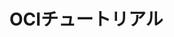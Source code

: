 # OCIチュートリアル

<!-- # ocitutorials-geekdocs

OCIチュートリアルの更新プロジェクト用のリポジトリです。test


## 環境設定手順 (Dev Containers編)
### 0. 環境情報（25/05/15時点）
**Hugo**
```
$ hugo version
hugo v0.147.3-05417512bd001c0b2cc0042dcc584575825b89b3 linux/amd64 BuildDate=2025-05-12T12:25:03Z VendorInfo=gohugoio
```

**go**
```
$ go version
go version go1.23.4 linux/amd64
```

### 1. 前準備
#### ● Dev Containers の準備
拡張機能から検索してインストール

![alt text](static/img/README/extention_devcontainers_search.png)

#### ● Rancher Desktop を用意する
Rancher Desktopインストール後、起動しておく

### 2. セットアップ
適当なディレクトリで`git clone`して`ocitutorial-geekdocs`ディレクトリを作成

```
git clone https://github.com/oracle-japan/ocitutorial-geekdocs/
```

`ocitutorial-geekdocs`ディレクトリをVS Codeで開いた後、以下のポップアップがでてくるので、「コンテナーで再度開く」を選択

![alt text](static/img/README/reopen_container_popup.png)

出てこなければ、コマンドパレットから実行
![alt text](static/img/README/reopen_container_pallet.png)

立ち上がり次第、hugoコマンドが使えるかを確認する
```
$ hugo version
hugo v0.147.3-05417512bd001c0b2cc0042dcc584575825b89b3 linux/amd64 BuildDate=2025-05-12T12:25:03Z VendorInfo=gohugoio
```


## 環境設定手順 (VM編)
### 0. 環境情報 (25/8/26時点)

**Instance**
- ubuntu 24.04
- VM.Standard.E4.Flex

**Hugo**
```
$ hugo version
hugo v0.148.2 linux/amd64 BuildDate=unknown
```

**go**
```
$ go version
go version go1.22.2 linux/amd64
```

### 1. 事前準備
goがインストールされているかを確認する。
```
$ go version
go version go1.22.2 linux/amd64
```

されていない場合、https://go.dev/doc/install を参考にgoをインストールする。  
次のコマンドでも可。
```
sudo apt install -y golang-go
```

### 2. セットアップ
次のコマンドでhugoをインストール
```
go install github.com/gohugoio/hugo@v0.148.2
```

goのパスを確認する。
```
$ go env GOPATH
/home/ubuntu/go 
```

`~/.bashrc` または `~/.bash_profile` に確認したgoのパスを参考に以下の行を追加（以下は一例）
```
export PATH=$PATH:/home/ubuntu/go/bin
```

次のコマンドを実行し、変更を反映させる
```
. .bashrc
```

無事hugoコマンドが使えるかを確認する
```
$ hugo version
hugo v0.148.2 linux/amd64 BuildDate=unknown
```


## テストサイトの作成
無事環境が作成できたら続くコマンドを実行。
```
hugo server
```
また、目的に応じて以下のオプションも使用する
+ `-D`: ドラフトにマークされたページも含める
+ `--poll 5000`: 5000msごとにファイルシステムに対してポーリングする。数字を小さくするとPCがめちゃ熱くなるので注意。

上記のコマンドはデフォルトでホットリロードされるようになっているが、Windows上のDev Containersで実行するとこの機能は正常に働かないことに留意しておく。（原因：https://github.com/microsoft/WSL/issues/4739）  

その他、`hugo server`コマンドオプションは以下リンクを参照  
+ https://gohugo.io/commands/hugo_server/


コマンドを実行すると以下のリンクにフォワーディングされるので、ブラウザでアクセスしてテストサイトを確認する。
```
http://127.0.0.1:1313/ocitutorials/
``` -->

